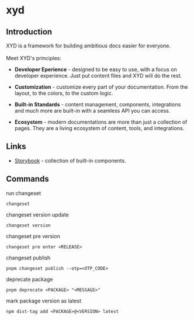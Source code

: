 # xyd

## Introduction
XYD is a framework for building ambitious docs easier for everyone. </br></br> Meet XYD's principles:

- **Developer Eperience** - designed to be easy to use, with a focus on developer experience. Just put content files and XYD will do the rest.

- **Customization** - customize every part of your documentation. From the layout, to the colors, to the custom logic.

- **Built-in Standards** - content management, components, integrations and much more are built-in with a seamless API you can access.

- **Ecosystem** - modern documentations are more than just a collection of pages. They are a living ecosystem of content, tools, and integrations.


## Links
* [Storybook](https://sb.xyd.dev) - collection of built-in components.

## Commands
run changeset
```
changeset
```

changeset version update
```
changeset version
```

changeset pre version
```
changeset pre enter <RELEASE>
```

changeset publish
```
pnpm changeset publish --otp=<OTP_CODE>
```

deprecate package
```
pnpm deprecate <PACKAGE> "<MESSAGE>"
```

mark package version as latest
```
npm dist-tag add <PACKAGE>@<VERSION> latest
```